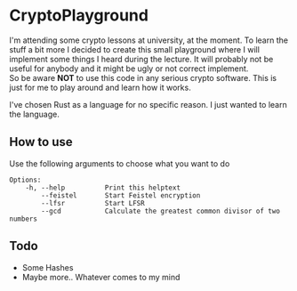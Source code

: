 # CryptoPlayground
I'm attending some crypto lessons at university, at the moment.
To learn the stuff a bit more I decided to create this small playground
where I will implement some things I heard during the lecture.
It will  probably not be useful for anybody and it might be ugly or not correct implement.  
So be aware **NOT** to use this code in any serious crypto software. This is just for me to play around and learn how it works.

I've chosen Rust as a language for no specific reason. I just wanted to learn the language.

## How to use
Use the following arguments to choose what you want to do

    Options:
        -h, --help          Print this helptext
            --feistel       Start Feistel encryption
            --lfsr          Start LFSR
            --gcd           Calculate the greatest common divisor of two numbers

## Todo
 - Some Hashes
 - Maybe more.. Whatever comes to my mind
